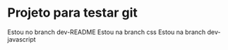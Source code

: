 # Projeto para testar git

Estou no branch dev-README
Estou na branch css
Estou na branch dev-javascript
